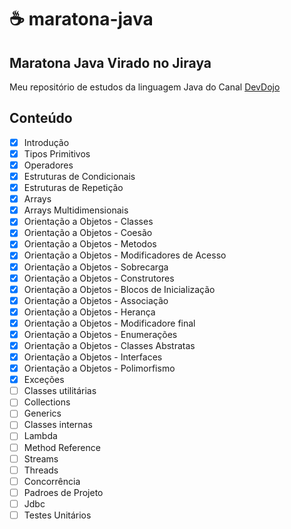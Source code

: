 # ☕ maratona-java

## Maratona Java Virado no Jiraya
Meu repositório de estudos da linguagem Java do Canal [DevDojo](https://www.youtube.com/playlist?list=PL62G310vn6nFIsOCC0H-C2infYgwm8SWW)

## Conteúdo
- [x] Introdução
- [x] Tipos Primitivos
- [x] Operadores
- [x] Estruturas de Condicionais
- [x] Estruturas de Repetição
- [x] Arrays
- [x] Arrays Multidimensionais
- [x] Orientação a Objetos - Classes
- [x] Orientação a Objetos - Coesão
- [x] Orientação a Objetos - Metodos
- [x] Orientação a Objetos - Modificadores de Acesso
- [x] Orientação a Objetos - Sobrecarga
- [x] Orientação a Objetos - Construtores
- [x] Orientação a Objetos - Blocos de Inicialização
- [x] Orientação a Objetos - Associação
- [x] Orientação a Objetos - Herança
- [x] Orientação a Objetos - Modificadore final
- [x] Orientação a Objetos - Enumerações
- [x] Orientação a Objetos - Classes Abstratas
- [x] Orientação a Objetos - Interfaces
- [x] Orientação a Objetos - Polimorfismo
- [x] Exceções
- [ ] Classes utilitárias
- [ ] Collections
- [ ] Generics
- [ ] Classes internas
- [ ] Lambda
- [ ] Method Reference
- [ ] Streams
- [ ] Threads
- [ ] Concorrência
- [ ] Padroes de Projeto
- [ ] Jdbc
- [ ] Testes Unitários